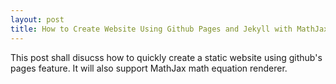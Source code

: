 ```yaml
---
layout: post
title: How to Create Website Using Github Pages and Jekyll with MathJax Support
---
```


This post shall disucss how to quickly create a static website using github's pages feature. It will also support MathJax math equation renderer.